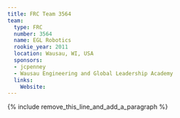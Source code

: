 ```yaml
---
title: FRC Team 3564
team:
  type: FRC
  number: 3564
  name: EGL Robotics
  rookie_year: 2011
  location: Wausau, WI, USA
  sponsors:
  - jcpenney
  - Wausau Engineering and Global Leadership Academy
  links:
    Website:
---
```


{% include remove_this_line_and_add_a_paragraph %}